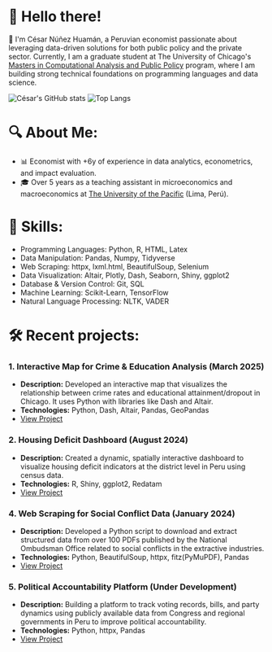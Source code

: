 # 💫 Hello there!
🌟 I'm César Núñez Huamán, a Peruvian economist passionate about leveraging data-driven solutions for both public policy and the private sector. Currently, I am a graduate student at The University of Chicago's [Masters in Computational Analysis and Public Policy](https://capp.uchicago.edu/) program, where I am building strong technical foundations on programming languages and data science.<br>

![César's GitHub stats](https://github-readme-stats-git-master-cesars-projects-6d39d7b5.vercel.app/api?username=cesarnunezh\&rank_icon=github&theme=transparent&hide_border=true)
![Top Langs](https://github-readme-stats-git-master-cesars-projects-6d39d7b5.vercel.app/api/top-langs/?username=cesarnunezh&compact=true&theme=transparent&hide_border=true)

# 🔍 About Me:
- 📊 Economist with +6y of experience in data analytics, econometrics, and impact evaluation.
- 🎓 Over 5 years as a teaching assistant in microeconomics and macroeconomics at [The University of the Pacific](https://www.up.edu.pe/) (Lima, Perú).

# 🚀 Skills:
- Programming Languages: Python, R, HTML, Latex
- Data Manipulation: Pandas, Numpy, Tidyverse
- Web Scraping: httpx, lxml.html, BeautifulSoup, Selenium
- Data Visualization: Altair, Plotly, Dash, Seaborn, Shiny, ggplot2
- Database & Version Control: Git, SQL
- Machine Learning: Scikit-Learn, TensorFlow
- Natural Language Processing: NLTK, VADER

# 🛠 Recent projects:
### 1. **Interactive Map for Crime & Education Analysis (March 2025)**
- **Description:** Developed an interactive map that visualizes the relationship between crime rates and educational attainment/dropout in Chicago. It uses Python with libraries like Dash and Altair.
- **Technologies:** Python, Dash, Altair, Pandas, GeoPandas
- [View Project](https://github.com/cesarnunezh/Crime-Education-Chicago)

### 2. **Housing Deficit Dashboard (August 2024)**
- **Description:** Created a dynamic, spatially interactive dashboard to visualize housing deficit indicators at the district level in Peru using census data.
- **Technologies:** R, Shiny, ggplot2, Redatam
- [View Project](https://github.com/cesarnunezh/HousingDeficitPeru)

### 4. **Web Scraping for Social Conflict Data (January 2024)**
- **Description:** Developed a Python script to download and extract structured data from over 100 PDFs published by the National Ombudsman Office related to social conflicts in the extractive industries.
- **Technologies:** Python, BeautifulSoup, httpx, fitz(PyMuPDF), Pandas
- [View Project](https://github.com/cesarnunezh/social-conflicts-peru/)

### 5. **Political Accountability Platform (Under Development)**
- **Description:** Building a platform to track voting records, bills, and party dynamics using publicly available data from Congress and regional governments in Peru to improve political accountability.
- **Technologies:** Python, httpx, Pandas
- [View Project](https://github.com/cesarnunezh/EsteCon)
